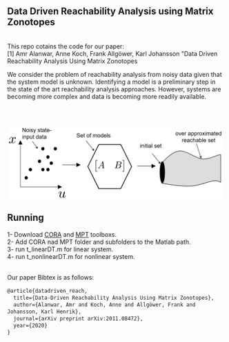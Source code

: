 ## Data Driven Reachability Analysis using Matrix Zonotopes
<br /> 
This repo cotains the code for our paper:<br /> 
[1] Amr Alanwar, Anne Koch, Frank Allgöwer, Karl Johansson "Data Driven Reachability Analysis Using Matrix Zonotopes <br />



We consider the problem of reachability analysis from noisy data given that the system 
model is unknown. Identifying a model is a preliminary step in the state of the art 
reachability analysis approaches. However, systems are becoming more complex and data 
is becoming more readily available.<br />

<br /> <br />
<p align="center">
<img
src="Figures/idea.png"
raw=true
alt="Subject Pronouns"
width=500
/>
</p>

## Running 
1- Download [CORA](https://github.com/TUMcps/CORA) and [MPT](https://www.mpt3.org) toolboxs.<br />
2- Add CORA nad MPT folder and subfolders to the Matlab path.  <br />
3- run t_linearDT.m for linear system.<br />
4- run t_nonlinearDT.m for nonlinear system.<br />
<br />

Our paper Bibtex is as follows:<br />
```
@article{datadriven_reach,
  title={Data-Driven Reachability Analysis Using Matrix Zonotopes},
  author={Alanwar, Amr and Koch, Anne and Allgöwer, Frank and Johansson, Karl Henrik},
  journal={arXiv preprint arXiv:2011.08472},
  year={2020}
}
```
